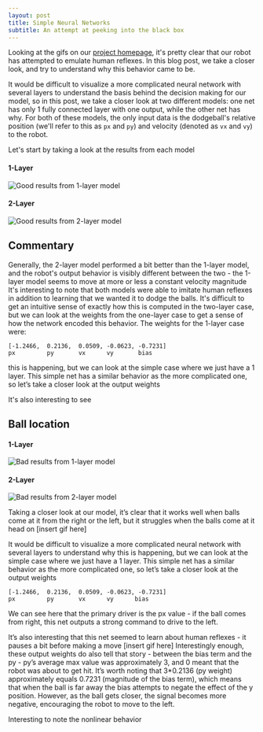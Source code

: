 ```yaml
---
layout: post
title: Simple Neural Networks
subtitle: An attempt at peeking into the black box
---
```


Looking at the gifs on our [project homepage](/ml_comprobofinal/), it's pretty clear that our robot has attempted to emulate human reflexes. In this blog post, we take a closer look, and try to understand why this behavior came to be. 

It would be difficult to visualize a more complicated neural network with several layers to understand the basis behind the decision making for our model, so in this post, we take a closer look at two different models: one net has only 1 fully connected layer with one output, while the other net has  why. For both of these models, the only input data is the dodgeball's relative position (we'll refer to this as `px` and `py`) and velocity (denoted as `vx` and `vy`) to the robot.

Let's start by taking a look at the results from each model

#### 1-Layer
![Good results from 1-layer model](/ml_comprobofinal/img/standard_990_good.gif)
#### 2-Layer
![Good results from 2-layer model](/ml_comprobofinal/img/standard_987_good.gif)

## Commentary
Generally, the 2-layer model performed a bit better than the 1-layer model, and the robot's output behavior is visibly different between the two - the 1-layer model seems to move at more or less a constant velocity magnitude It's interesting to note that both models were able to imitate human reflexes in addition to learning that we wanted it to dodge the balls. It's difficult to get an intuitive sense of exactly how this is computed in the two-layer case, but we can look at the weights from the one-layer case to get a sense of how the network encoded this behavior. The weights for the 1-layer case were:
```
[-1.2466,  0.2136,  0.0509, -0.0623, -0.7231]
px         py       vx      vy       bias
```
this is happening, but we can look at the simple case where we just have a 1 layer. This simple net has a similar behavior as the more complicated one, so let’s take a closer look at the output weights

It's also interesting to see 

## Ball location

#### 1-Layer
![Bad results from 1-layer model](/ml_comprobofinal/standard_990_bad.gif)
#### 2-Layer
![Bad results from 2-layer model](/ml_comprobofinal/standard_987_bad.gif)



Taking a closer look at our model, it’s clear that it works well when balls come at it from the right or the left, but it struggles when the balls come at it head on
[insert gif here]


It would be difficult to visualize a more complicated neural network with several layers to understand why this is happening, but we can look at the simple case where we just have a 1 layer. This simple net has a similar behavior as the more complicated one, so let’s take a closer look at the output weights
```
[-1.2466,  0.2136,  0.0509, -0.0623, -0.7231]
px         py       vx      vy      bias
```

We can see here that the primary driver is the px value - if the ball comes from right, this net outputs a strong command to drive to the left.

It’s also interesting that this net seemed to learn about human reflexes - it pauses a bit before making a move
[insert gif here]
Interestingly enough, these output weights do also tell that story - between the bias term and the py - py’s average max value was approximately 3, and 0 meant that the robot was about to get hit. It’s worth noting that 3*0.2136 (py weight) approximately equals 0.7231 (magnitude of the bias term), which means that when the ball is far away the bias attempts to negate the effect of the y position. However, as the ball gets closer, the signal becomes more negative, encouraging the robot to move to the left.

Interesting to note the nonlinear behavior

